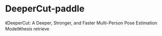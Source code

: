 # DeeperCut-paddle
《DeeperCut: A Deeper, Stronger, and Faster Multi-Person Pose Estimation Model》thesis retrieve
